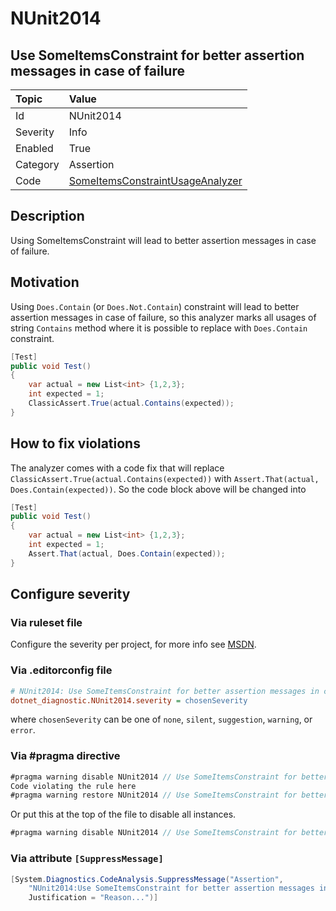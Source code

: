 # NUnit2014

## Use SomeItemsConstraint for better assertion messages in case of failure

| Topic    | Value
| :--      | :--
| Id       | NUnit2014
| Severity | Info
| Enabled  | True
| Category | Assertion
| Code     | [SomeItemsConstraintUsageAnalyzer](https://github.com/nunit/nunit.analyzers/blob/4.4.0/src/nunit.analyzers/ConstraintUsage/SomeItemsConstraintUsageAnalyzer.cs)

## Description

Using SomeItemsConstraint will lead to better assertion messages in case of failure.

## Motivation

Using `Does.Contain` (or `Does.Not.Contain`) constraint will lead to better assertion messages in case of failure,
so this analyzer marks all usages of string `Contains` method where it is possible to replace
with `Does.Contain` constraint.

```csharp
[Test]
public void Test()
{
    var actual = new List<int> {1,2,3};
    int expected = 1;
    ClassicAssert.True(actual.Contains(expected));
}
```

## How to fix violations

The analyzer comes with a code fix that will replace `ClassicAssert.True(actual.Contains(expected))` with
`Assert.That(actual, Does.Contain(expected))`. So the code block above will be changed into

```csharp
[Test]
public void Test()
{
    var actual = new List<int> {1,2,3};
    int expected = 1;
    Assert.That(actual, Does.Contain(expected));
}
```

<!-- start generated config severity -->
## Configure severity

### Via ruleset file

Configure the severity per project, for more info see
[MSDN](https://learn.microsoft.com/en-us/visualstudio/code-quality/using-rule-sets-to-group-code-analysis-rules?view=vs-2022).

### Via .editorconfig file

```ini
# NUnit2014: Use SomeItemsConstraint for better assertion messages in case of failure
dotnet_diagnostic.NUnit2014.severity = chosenSeverity
```

where `chosenSeverity` can be one of `none`, `silent`, `suggestion`, `warning`, or `error`.

### Via #pragma directive

```csharp
#pragma warning disable NUnit2014 // Use SomeItemsConstraint for better assertion messages in case of failure
Code violating the rule here
#pragma warning restore NUnit2014 // Use SomeItemsConstraint for better assertion messages in case of failure
```

Or put this at the top of the file to disable all instances.

```csharp
#pragma warning disable NUnit2014 // Use SomeItemsConstraint for better assertion messages in case of failure
```

### Via attribute `[SuppressMessage]`

```csharp
[System.Diagnostics.CodeAnalysis.SuppressMessage("Assertion",
    "NUnit2014:Use SomeItemsConstraint for better assertion messages in case of failure",
    Justification = "Reason...")]
```
<!-- end generated config severity -->
